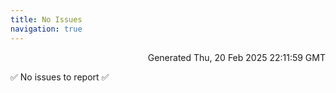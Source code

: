 ```yaml
---
title: No Issues
navigation: true
---
```


<p style="text-align:right;color:#cccs">
Generated Thu, 20 Feb 2025 22:11:59 GMT
</p>
<p>✅ No issues to report ✅</p>



